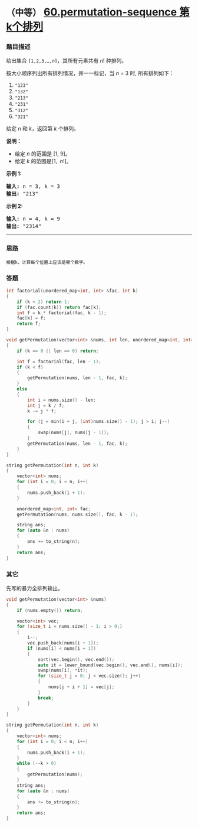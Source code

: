 # `（中等）` [60.permutation-sequence 第k个排列](https://leetcode-cn.com/problems/permutation-sequence/)

### 题目描述
<p>给出集合&nbsp;<code>[1,2,3,…,<em>n</em>]</code>，其所有元素共有&nbsp;<em>n</em>! 种排列。</p>

<p>按大小顺序列出所有排列情况，并一一标记，当&nbsp;<em>n </em>= 3 时, 所有排列如下：</p>

<ol>
	<li><code>"123"</code></li>
	<li><code>"132"</code></li>
	<li><code>"213"</code></li>
	<li><code>"231"</code></li>
	<li><code>"312"</code></li>
	<li><code>"321"</code></li>
</ol>

<p>给定&nbsp;<em>n</em> 和&nbsp;<em>k</em>，返回第&nbsp;<em>k</em>&nbsp;个排列。</p>

<p><strong>说明：</strong></p>

<ul>
	<li>给定<em> n</em>&nbsp;的范围是 [1, 9]。</li>
	<li>给定 <em>k&nbsp;</em>的范围是[1, &nbsp;<em>n</em>!]。</li>
</ul>

<p><strong>示例&nbsp;1:</strong></p>

<pre><strong>输入:</strong> n = 3, k = 3
<strong>输出:</strong> "213"
</pre>

<p><strong>示例&nbsp;2:</strong></p>

<pre><strong>输入:</strong> n = 4, k = 9
<strong>输出:</strong> "2314"
</pre>


---
### 思路
```
根据k，计算每个位置上应该是哪个数字。
```

### 答题
``` C++
int factorial(unordered_map<int, int> &fac, int k)
{
	if (k < 2) return 1;
	if (fac.count(k)) return fac[k];
	int f = k * factorial(fac, k - 1);
	fac[k] = f;
	return f;
}

void getPermutation(vector<int> &nums, int len, unordered_map<int, int> &fac, int k)
{
	if (k == 0 || len == 0) return;

	int f = factorial(fac, len - 1);
	if (k < f)
	{
		getPermutation(nums, len - 1, fac, k);
	}
	else
	{
		int i = nums.size() - len;
		int j = k / f;
		k -= j * f;

		for (j = min(i + j, (int)nums.size() - 1); j > i; j--)
		{
			swap(nums[j], nums[j - 1]);
		}
		getPermutation(nums, len - 1, fac, k);
	}
}

string getPermutation(int n, int k)
{
	vector<int> nums;
	for (int i = 0; i < n; i++)
	{
		nums.push_back(i + 1);
	}

	unordered_map<int, int> fac;
	getPermutation(nums, nums.size(), fac, k - 1);

	string ans;
	for (auto &n : nums)
	{
		ans += to_string(n);
	}
	return ans;
}
```

### 其它
先写的暴力全排列输出。
``` C++
void getPermutation(vector<int> &nums)
{
	if (nums.empty()) return;

	vector<int> vec;
	for (size_t i = nums.size() - 1; i > 0;)
	{
		i--;
		vec.push_back(nums[i + 1]);
		if (nums[i] < nums[i + 1])
		{
			sort(vec.begin(), vec.end());
			auto it = lower_bound(vec.begin(), vec.end(), nums[i]);
			swap(nums[i], *it);
			for (size_t j = 0; j < vec.size(); j++)
			{
				nums[j + i + 1] = vec[j];
			}
			break;
		}
	}
}

string getPermutation(int n, int k)
{
	vector<int> nums;
	for (int i = 0; i < n; i++)
	{
		nums.push_back(i + 1);
	}
	while (--k > 0)
	{
		getPermutation(nums);
	}
	string ans;
	for (auto &n : nums)
	{
		ans += to_string(n);
	}
	return ans;
}
```


